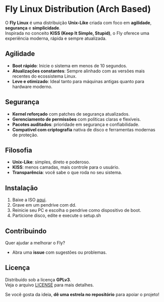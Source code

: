 # Fly Linux Distribution (Arch Based)

O **Fly Linux** é uma distribuição **Unix-Like** criada com foco em **agilidade**, **segurança** e **simplicidade**.  
Inspirada no conceito **KISS (Keep It Simple, Stupid)**, o Fly oferece uma experiência moderna, rápida e sempre atualizada.

## Agilidade

- **Boot rápido**: Inicie o sistema em menos de 10 segundos.  
- **Atualizações constantes**: Sempre alinhado com as versões mais recentes do ecossistema Linux.  
- **Leve e otimizado**: Ideal tanto para máquinas antigas quanto para hardware moderno.  

## Segurança

- **Kernel reforçado** com patches de segurança atualizados.  
- **Gerenciamento de permissões** com políticas claras e flexíveis.  
- **Pacotes auditados**: prioridade em segurança e confiabilidade.  
- **Compatível com criptografia** nativa de disco e ferramentas modernas de proteção.  

## Filosofia

- **Unix-Like**: simples, direto e poderoso.  
- **KISS**: menos camadas, mais controle para o usuário.  
- **Transparência**: você sabe o que roda no seu sistema.  

## Instalação

1. Baixe a ISO [aqui](https://github.com/chagas0x_/fly/releases).  
2. Grave em um pendrive com dd.  
3. Reinicie seu PC e escolha o pendrive como dispositivo de boot.  
4. Particione disco, edite e execute o setup.sh 

## Contribuindo

Quer ajudar a melhorar o Fly?  
- Abra uma **issue** com sugestões ou problemas.  

## Licença

Distribuído sob a licença **GPLv3**.  
Veja o arquivo [LICENSE](LICENSE) para mais detalhes.

Se você gosta da ideia, **dê uma estrela no repositório** para apoiar o projeto!
